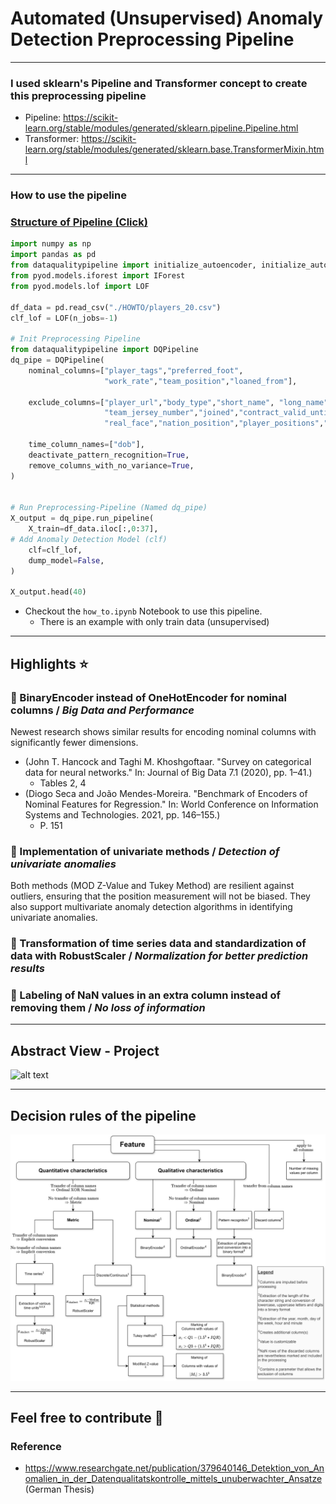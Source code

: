# Automated (Unsupervised) Anomaly Detection Preprocessing Pipeline
---

### I used sklearn's Pipeline and Transformer concept to create this preprocessing pipeline
- Pipeline: https://scikit-learn.org/stable/modules/generated/sklearn.pipeline.Pipeline.html
- Transformer: https://scikit-learn.org/stable/modules/generated/sklearn.base.TransformerMixin.html

---

### How to use the pipeline

### <a href="https://github.com/JAdelhelm/Automated-Anomaly-Detection-Preprocessing-Pipeline/tree/main/visualization/PipelineDQ.html">Structure of Pipeline (Click)</link>

```python
import numpy as np
import pandas as pd
from dataqualitypipeline import initialize_autoencoder, initialize_autoencoder_modified
from pyod.models.iforest import IForest
from pyod.models.lof import LOF

df_data = pd.read_csv("./HOWTO/players_20.csv")
clf_lof = LOF(n_jobs=-1)

# Init Preprocessing Pipeline
from dataqualitypipeline import DQPipeline
dq_pipe = DQPipeline(
    nominal_columns=["player_tags","preferred_foot",
                     "work_rate","team_position","loaned_from"],

    exclude_columns=["player_url","body_type","short_name", "long_name", 
                     "team_jersey_number","joined","contract_valid_until",
                     "real_face","nation_position","player_positions","nationality","club"],

    time_column_names=["dob"],
    deactivate_pattern_recognition=True,
    remove_columns_with_no_variance=True,
)


# Run Preprocessing-Pipeline (Named dq_pipe)
X_output = dq_pipe.run_pipeline(
    X_train=df_data.iloc[:,0:37],
# Add Anomaly Detection Model (clf)
    clf=clf_lof,
    dump_model=False,
)

X_output.head(40)
```

- Checkout the ``how_to.ipynb`` Notebook to use this pipeline.
    - There is an  example with only train data (unsupervised)

---


## Highlights ⭐

### 📌 BinaryEncoder instead of OneHotEncoder for nominal columns / *Big Data and Performance*
   Newest research shows similar results for encoding nominal columns with significantly fewer dimensions.
   - (John T. Hancock and Taghi M. Khoshgoftaar. "Survey on categorical data for neural networks." In: Journal of Big Data 7.1 (2020), pp. 1–41.)
       - Tables 2, 4
   - (Diogo Seca and João Mendes-Moreira. "Benchmark of Encoders of Nominal Features for Regression." In: World Conference on Information Systems and Technologies. 2021, pp. 146–155.)
       - P. 151


### 📌 Implementation of univariate methods / *Detection of univariate anomalies*
   Both methods (MOD Z-Value and Tukey Method) are resilient against outliers, ensuring that the position measurement will not be biased. They also support multivariate anomaly detection algorithms in identifying univariate anomalies.

### 📌 Transformation of time series data and standardization of data with RobustScaler / *Normalization for better prediction results*

### 📌 Labeling of NaN values in an extra column instead of removing them / *No loss of information*

---


## Abstract View - Project
![alt text](./images/project.png)

---

## Decision rules of the pipeline
![alt text](./images/decision_rules.png)



---


## Feel free to contribute 🙂

### Reference
- https://www.researchgate.net/publication/379640146_Detektion_von_Anomalien_in_der_Datenqualitatskontrolle_mittels_unuberwachter_Ansatze (German Thesis)
